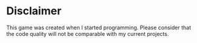 # Disclaimer
This game was created when I started programming. Please consider that the code quality will not be comparable with my current projects.
